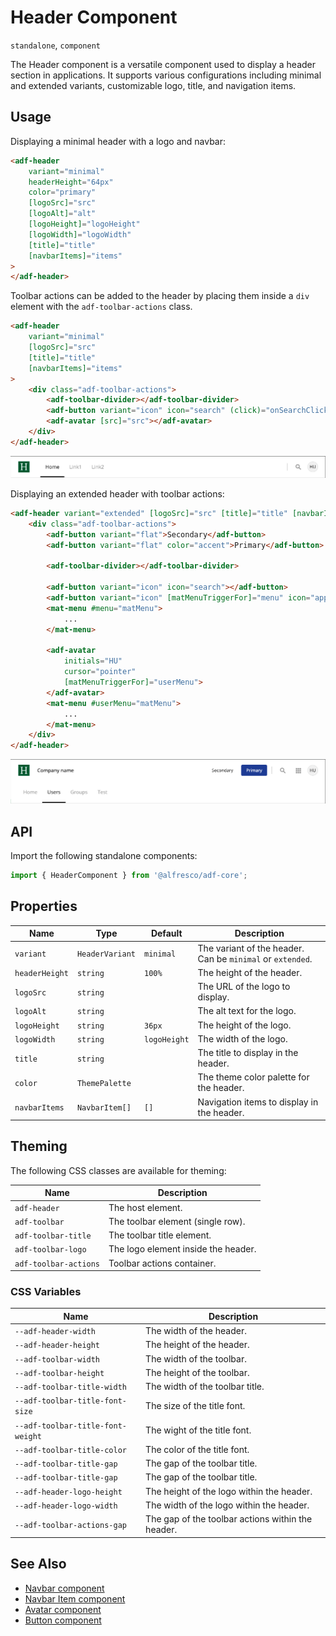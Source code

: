 # Header Component

`standalone`, `component`

The Header component is a versatile component used to display a header section in applications. It supports various configurations including minimal and extended variants, customizable logo, title, and navigation items.

## Usage

Displaying a minimal header with a logo and navbar:

```html
<adf-header
    variant="minimal"
    headerHeight="64px"
    color="primary"
    [logoSrc]="src"
    [logoAlt]="alt"
    [logoHeight]="logoHeight"
    [logoWidth]="logoWidth"
    [title]="title"
    [navbarItems]="items"
>
</adf-header>
```

Toolbar actions can be added to the header by placing them inside a `div` element with the `adf-toolbar-actions` class.

```html
<adf-header
    variant="minimal"
    [logoSrc]="src"
    [title]="title"
    [navbarItems]="items"
>
    <div class="adf-toolbar-actions">
        <adf-toolbar-divider></adf-toolbar-divider>
        <adf-button variant="icon" icon="search" (click)="onSearchClick()"></adf-button>
        <adf-avatar [src]="src"></adf-avatar>
    </div>
</adf-header>
```

![adf-header-extended.png](docs-images/adf-header-minimal.png)

Displaying an extended header with toolbar actions:

```html
<adf-header variant="extended" [logoSrc]="src" [title]="title" [navbarItems]="items">
    <div class="adf-toolbar-actions">
        <adf-button variant="flat">Secondary</adf-button>
        <adf-button variant="flat" color="accent">Primary</adf-button>

        <adf-toolbar-divider></adf-toolbar-divider>

        <adf-button variant="icon" icon="search"></adf-button>
        <adf-button variant="icon" [matMenuTriggerFor]="menu" icon="apps"></adf-button>
        <mat-menu #menu="matMenu">
            ...
        </mat-menu>
        
        <adf-avatar
            initials="HU"
            cursor="pointer"
            [matMenuTriggerFor]="userMenu">
        </adf-avatar>
        <mat-menu #userMenu="matMenu">
            ...
        </mat-menu>
    </div>
</adf-header>
```

![adf-header-extended.png](docs-images/adf-header-extended.png)

## API

Import the following standalone components:

```typescript
import { HeaderComponent } from '@alfresco/adf-core';
```

## Properties

| Name           | Type            | Default      | Description                                                |
|----------------|-----------------|--------------|------------------------------------------------------------|
| `variant`      | `HeaderVariant` | `minimal`    | The variant of the header. Can be `minimal` or `extended`. |
| `headerHeight` | `string`        | `100%`       | The height of the header.                                  |
| `logoSrc`      | `string`        |              | The URL of the logo to display.                            |
| `logoAlt`      | `string`        |              | The alt text for the logo.                                 |
| `logoHeight`   | `string`        | `36px`       | The height of the logo.                                    |
| `logoWidth`    | `string`        | `logoHeight` | The width of the logo.                                     |
| `title`        | `string`        |              | The title to display in the header.                        |
| `color`        | `ThemePalette`  |              | The theme color palette for the header.                    |
| `navbarItems`  | `NavbarItem[]`  | `[]`         | Navigation items to display in the header.                 |

## Theming

The following CSS classes are available for theming:

| Name                  | Description                         |
|-----------------------|-------------------------------------|
| `adf-header`          | The host element.                   |
| `adf-toolbar`         | The toolbar element (single row).   |
| `adf-toolbar-title`   | The toolbar title element.          |
| `adf-toolbar-logo`    | The logo element inside the header. |
| `adf-toolbar-actions` | Toolbar actions container.          |

### CSS Variables

| Name                              | Description                                       |
|-----------------------------------|---------------------------------------------------|
| `--adf-header-width`              | The width of the header.                          |
| `--adf-header-height`             | The height of the header.                         |
| `--adf-toolbar-width`             | The width of the toolbar.                         |
| `--adf-toolbar-height`            | The height of the toolbar.                        |
| `--adf-toolbar-title-width`       | The width of the toolbar title.                   |
| `--adf-toolbar-title-font-size`   | The size of the title font.                       |
| `--adf-toolbar-title-font-weight` | The wight of the title font.                      |
| `--adf-toolbar-title-color`       | The color of the title font.                      |
| `--adf-toolbar-title-gap`         | The gap of the toolbar title.                     |
| `--adf-toolbar-title-gap`         | The gap of the toolbar title.                     |
| `--adf-header-logo-height`        | The height of the logo within the header.         |
| `--adf-header-logo-width`         | The width of the logo within the header.          |
| `--adf-toolbar-actions-gap`       | The gap of the toolbar actions within the header. |

## See Also

-   [Navbar component](./navbar/navbar.component.md)
-   [Navbar Item component](./navbar/navbar-item.component.md)
-   [Avatar component](../avatar/avatar.component.md)
-   [Button component](../button/button.component.md)
